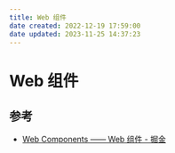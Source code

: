 ```yaml
---
title: Web 组件
date created: 2022-12-19 17:59:00
date updated: 2023-11-25 14:37:23
---
```


# Web 组件

## 参考

- [Web Components —— Web 组件 - 掘金](https://juejin.cn/post/7048909361062051876)
